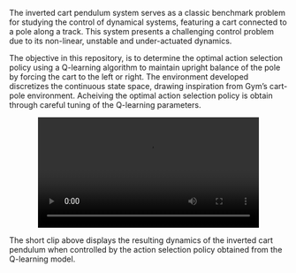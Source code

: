 The inverted cart pendulum system serves as a classic benchmark problem for studying the control of dynamical systems, featuring a cart connected to a pole along a track. This system presents a challenging control problem due to its non-linear, unstable and under-actuated dynamics.

The objective in this repository, is to determine the optimal action selection policy using a Q-learning algorithm to maintain upright balance of the pole by forcing the cart to the left or right. The environment developed discretizes the continuous state space, drawing inspiration from Gym’s cart-pole environment. Acheiving the optimal action selection policy is obtain through careful tuning of the Q-learning parameters.

<div align="center">
  <video src="https://github.com/Zach-K408/cart-pole_rl/blob/main/clip.mp4" width=400/>
</div>

The short clip above displays the resulting dynamics of the inverted cart pendulum when controlled by the action selection policy obtained from the Q-learning model.


